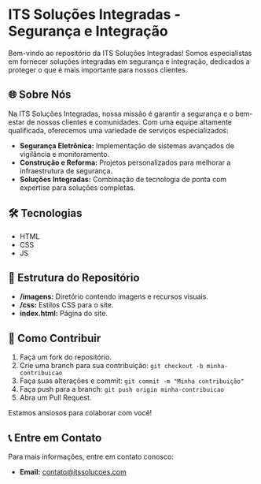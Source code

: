 # ITS Soluções Integradas - Segurança e Integração

Bem-vindo ao repositório da ITS Soluções Integradas! Somos especialistas em fornecer soluções integradas em segurança e integração, dedicados a proteger o que é mais importante para nossos clientes.

## 🌐 Sobre Nós

Na ITS Soluções Integradas, nossa missão é garantir a segurança e o bem-estar de nossos clientes e comunidades. Com uma equipe altamente qualificada, oferecemos uma variedade de serviços especializados:

- **Segurança Eletrônica:** Implementação de sistemas avançados de vigilância e monitoramento.
- **Construção e Reforma:** Projetos personalizados para melhorar a infraestrutura de segurança.
- **Soluções Integradas:** Combinação de tecnologia de ponta com expertise para soluções completas.

## 🛠️ Tecnologias

- HTML
- CSS
- JS

## 📁 Estrutura do Repositório

- **/imagens:** Diretório contendo imagens e recursos visuais.
- **/css:** Estilos CSS para o site.
- **index.html:** Página do site.

## 🚀 Como Contribuir

1. Faça um fork do repositório.
2. Crie uma branch para sua contribuição: `git checkout -b minha-contribuicao`
3. Faça suas alterações e commit: `git commit -m "Minha contribuição"`
4. Faça push para a branch: `git push origin minha-contribuicao`
5. Abra um Pull Request.

Estamos ansiosos para colaborar com você!

## 📞 Entre em Contato

Para mais informações, entre em contato conosco:

- **Email:** [contato@itssolucoes.com](mailto:miguelaraujovieira7@gmail.com)
